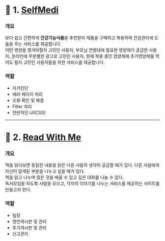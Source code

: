 # :pushpin: 1. [SelfMedi](https://github.com/thdqudgns/SelfMedi)

### 개요 
보다 쉽고 간편하게 **건강기능식품**을 추천받아 제품을 구매하고 복용하여 건강관리에 도움을 주는 서비스를 제공합니다.   
어떤 영양을 챙겨야할지 고민인 사용자, 부모님 연령대에 필요한 영양제가 궁금한 사용자, 온라인에 무분별한 광고로 고민인 사용자, 현재 복용 중인 영양제에 추가영양제를 먹어도 될지 고민인 사용자들을 위한 서비스를 제공합니다.

### 역할
- 자가진단
- 에러 페이지 처리
- 오류 확인 및 해결
- Filter 처리
- 전반적인 UI(CSS)

---

# :pushpin: 2. [Read With Me](https://github.com/thdqudgns/ReadWithMe)

### 개요  
책을 읽다보면 동일한 내용을 읽은 다른 사람의 생각이 궁금할 때가 있다. 다른 사람에게 자신이 알게된 부분을 나누고 싶을 때가 있다.   
책을 읽고 나누며 많은 것을 배울 수 있고 깊은 대화를 나눌 수 있다.   
독서모임을 하도록 사람을 모으고, 각자의 이야기를 나누는 서비스를 제공하는 사이트를 만들고자 한다. 


### 역할
- 팀장
- 명언게시판 및 관리
- 후기게시판 및 관리
- 신고관리
